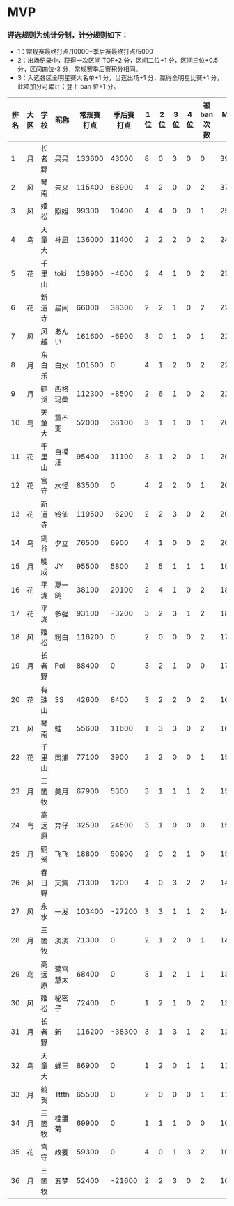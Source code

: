 # MVP

### 评选规则为纯计分制，计分规则如下：
  - 1：常规赛最终打点/10000+季后赛最终打点/5000
  - 2：出场纪录中，获得一次区间 TOP+2 分，区间二位+1 分，区间三位+0.5 分，区间四位-2 分，常规赛季后赛积分相同。
  - 3：入选各区全明星赛大名单+1 分，当选出场+1 分，赢得全明星比赛+1 分，此项加分可累计；登上 ban 位+1 分。
  
|排名	|大区	|学校	|昵称	|常规赛打点|季后赛打点|1位	|2位	|3位	|4位	|被ban次数	|MVP值|
| -- | ---- | ---- | -------- |----- | ----- | -- | -- | -- | -- | -- |---- |
|	1	|	月	|	长者野	|	呆呆	|	133600	|	43000	|	8	|	0	|	3	|	0	|	0	|	39.46	|
|	2	|	风	|	琴南	|	未来	|	115400	|	68900	|	4	|	2	|	0	|	0	|	2	|	37.32	|
|	3	|	风	|	姬松	|	照姐	|	99300	|	10400	|	4	|	4	|	0	|	0	|	1	|	25.01	|
|	4	|	鸟	|	天童大	|	神凪	|	136000	|	11400	|	2	|	2	|	2	|	0	|	2	|	24.88	|
|	5	|	花	|	千里山	|	toki	|	138900	|	-4600	|	2	|	4	|	1	|	0	|	2	|	23.47	|
|	6	|	花	|	新道寺	|	星间	|	66000	|	38300	|	2	|	2	|	1	|	0	|	2	|	22.76	|
|	7	|	风	|	风越	|	あんい	|	161600	|	-6900	|	3	|	0	|	1	|	0	|	1	|	22.28	|
|	8	|	月	|	东白乐	|	白水	|	101500	|	0	|	4	|	1	|	2	|	0	|	2	|	22.15	|
|	9	|	月	|	鹤贺	|	西格玛桑	|	112300	|	-8500	|	2	|	6	|	1	|	0	|	2	|	22.03	|
|	10	|	鸟	|	天童大	|	童不变	|	52000	|	36100	|	3	|	1	|	1	|	0	|	1	|	20.92	|
|	11	|	花	|	千里山	|	自摸汪	|	95400	|	11100	|	3	|	1	|	2	|	0	|	1	|	20.76	|
|	12	|	花	|	宫守	|	水怪	|	83500	|	0	|	4	|	2	|	2	|	0	|	1	|	20.35	|
|	13	|	花	|	新道寺	|	铃仙	|	119500	|	-6200	|	2	|	2	|	3	|	0	|	2	|	20.21	|
|	14	|	鸟	|	剑谷	|	夕立	|	76500	|	6900	|	4	|	1	|	0	|	0	|	2	|	20.03	|
|	15	|	月	|	晚成	|	JY	|	95500	|	5800	|	2	|	5	|	1	|	1	|	1	|	19.21	|
|	16	|	花	|	平泷	|	夏一鸽	|	38100	|	20100	|	2	|	4	|	1	|	0	|	2	|	18.33	|
|	17	|	花	|	平泷	|	多强	|	93100	|	-3200	|	3	|	2	|	3	|	1	|	2	|	18.17	|
|	18	|	风	|	姬松	|	粉白	|	116200	|	0	|	2	|	0	|	0	|	0	|	2	|	17.62	|
|	19	|	月	|	长者野	|	Poi	|	88400	|	0	|	3	|	2	|	1	|	0	|	0	|	17.34	|
|	20	|	花	|	有珠山	|	3S	|	42600	|	8400	|	3	|	2	|	2	|	0	|	2	|	16.94	|
|	21	|	风	|	琴南	|	蛙	|	55600	|	11600	|	1	|	3	|	3	|	0	|	2	|	16.38	|
|	22	|	花	|	千里山	|	南浦	|	77100	|	3900	|	2	|	2	|	0	|	0	|	1	|	15.49	|
|	23	|	月	|	三箇牧	|	美月	|	67900	|	5300	|	3	|	1	|	1	|	1	|	2	|	15.35	|
|	24	|	鸟	|	高远原	|	奔仔	|	32500	|	24500	|	3	|	1	|	0	|	0	|	0	|	15.15	|
|	25	|	月	|	鹤贺	|	飞飞	|	18800	|	50900	|	2	|	0	|	2	|	1	|	0	|	15.06	|
|	26	|	风	|	春日野	|	天集	|	71300	|	1200	|	4	|	0	|	3	|	2	|	2	|	14.87	|
|	27	|	风	|	永水	|	一发	|	103400	|	-27200	|	3	|	3	|	1	|	1	|	2	|	14.4	|
|	28	|	月	|	三箇牧	|	淡淡	|	71300	|	0	|	2	|	1	|	2	|	0	|	1	|	14.13	|
|	29	|	鸟	|	高远原	|	鹭宫慧太	|	68400	|	0	|	3	|	1	|	2	|	1	|	1	|	13.84	|
|	30	|	风	|	姬松	|	秘密子	|	72400	|	0	|	1	|	2	|	1	|	0	|	2	|	13.74	|
|	31	|	月	|	长者野	|	新	|	116200	|	-38300	|	3	|	1	|	3	|	1	|	2	|	12.46	|
|	32	|	鸟	|	天童大	|	蝇王	|	86900	|	0	|	1	|	2	|	0	|	1	|	1	|	11.69	|
|	33	|	月	|	鹤贺	|	Tttth	|	65500	|	0	|	2	|	0	|	0	|	0	|	1	|	11.55	|
|	34	|	月	|	三箇牧	|	桂雏菊	|	69900	|	0	|	1	|	1	|	1	|	0	|	0	|	10.49	|
|	35	|	花	|	宫守	|	政委	|	59300	|	0	|	4	|	0	|	1	|	3	|	2	|	10.43	|
|	36	|	月	|	三箇牧	|	五梦	|	52400	|	-21600	|	2	|	2	|	3	|	0	|	2	|	10.42	|









